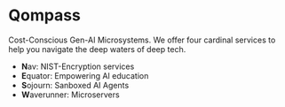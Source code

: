 # Qompass
Cost-Conscious Gen-AI Microsystems. We offer four cardinal services to help you navigate the deep waters of deep tech. 

- **N**av: NIST-Encryption services
- **E**quator: Empowering AI education 
- **S**ojourn: Sanboxed AI Agents
- **W**averunner: Microservers
